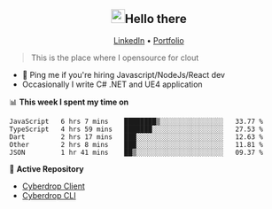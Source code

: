 <h2 align="center"><img src="https://camo.githubusercontent.com/2019d90b5d6b109833b6e130852e36fce013bb14/68747470733a2f2f63756c746f667468657061727479706172726f742e636f6d2f706172726f74732f68642f6c6170746f705f706172726f742e676966" width="25px">Hello there</h2>
<p align="center">
  <a href="https://www.linkedin.com/in/izqalan/">LinkedIn</a>
  • <a href="https://izqalan.github.io/?utm_source=github&utm_medium=social&utm_campaign=portfolio">Portfolio</a>
</p>

> This is the place where I opensource for clout

- 💬 Ping me if you're hiring Javascript/NodeJs/React dev
- Occasionally I write C# .NET and UE4 application

📊 **This week I spent my time on**
<!--START_SECTION:waka-->
```text
JavaScript   6 hrs 7 mins    ████████▒░░░░░░░░░░░░░░░░   33.77 % 
TypeScript   4 hrs 59 mins   ███████░░░░░░░░░░░░░░░░░░   27.53 % 
Dart         2 hrs 17 mins   ███░░░░░░░░░░░░░░░░░░░░░░   12.63 % 
Other        2 hrs 8 mins    ███░░░░░░░░░░░░░░░░░░░░░░   11.81 % 
JSON         1 hr 41 mins    ██▒░░░░░░░░░░░░░░░░░░░░░░   09.37 % 
```
<!--END_SECTION:waka-->

📕 **Active Repository**
- [Cyberdrop Client](https://github.com/izqalan/cy-client)
- [Cyberdrop CLI](https://github.com/izqalan/Cyberdrop-cli)
